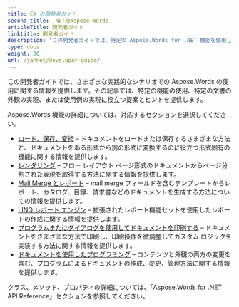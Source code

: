 ```yaml
---
title: C# の開発者ガイド
second_title: .NET用Aspose.Words
articleTitle: 開発者ガイド
linktitle: 開発者ガイド
description: "この開発者ガイドでは、特定の Aspose.Words for .NET 機能を使用したり、特定のドキュメントの外観を実現したり、ユースケースを可能にしたりするのに役立つ実践的なシナリオとヒントについて説明します。"
type: docs
weight: 30
url: /ja/net/developer-guide/
---
```


この開発者ガイドでは、さまざまな実践的なシナリオでの Aspose.Words の使用に関する情報を提供します。その記事では、特定の機能の使用、特定の文書の外観の実現、または使用例の実現に役立つ提案とヒントを提供します。

Aspose.Words 機能の詳細については、対応するセクションを選択してください。

- [ロード、保存、変換](/words/ja/net/loading-saving-and-converting/) – ドキュメントをロードまたは保存するさまざまな方法と、ドキュメントをある形式から別の形式に変換するのに役立つ形式固有の機能に関する情報を提供します。
- [レンダリング](/words/ja/net/rendering/) – フロー レイアウト ページ形式のドキュメントからページ分割された表現を取得する方法に関する情報を提供します。
- [Mail Merge とレポート](/words/net/mail-merge-and-reporting/) – mail merge フィールドを含むテンプレートからレポート、カタログ、目録、請求書などのドキュメントを生成する方法についての情報を提供します。
- [LINQ レポート エンジン](/words/net/linq-reporting-engine/) – 拡張されたレポート機能セットを使用したレポートの作成に関する情報を提供します。
- [プログラムまたはダイアログを使用してドキュメントを印刷する](/words/ja/net/print-a-document-programmatically-or-using-dialogs/) – ドキュメントをさまざまな方法で印刷し、印刷操作を微調整してカスタム ロジックを実装する方法に関する情報を提供します。
- [ドキュメントを使用したプログラミング](/words/ja/net/programming-with-documents/) – コンテンツと外観の両方の変更を含む、プログラムによるドキュメントの作成、変更、管理方法に関する情報を提供します。

クラス、メソッド、プロパティの詳細については、「Aspose.Words for .NET API Reference」セクションを参照してください。
